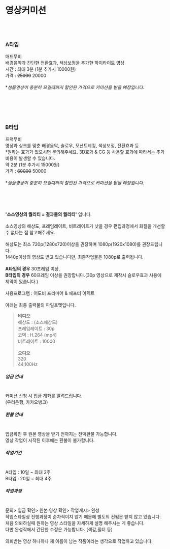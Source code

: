# 영상커미션
<br><br>
### A타입

매드무비
<br>배경음악과 간단한 전환효과, 색상보정을 추가한 하이라이트 영상
<br>시간 : 최대 3분 (1분 추가시 10000원)
<br>가격 : ~~25000~~ 20000
<br><br>**샘플영상이 충분히 모일때까지 할인된 가격으로 커미션을 받을 예정입니다.*

<br><br>
---

### B타입

프랙무비
<br>영상과 싱크를 맞춘 배경음악, 슬로우, 모션트레킹, 색상보정, 전환효과 등
<br>*원하는 효과가 있으시면 문의해주세요. 3D효과 & CG 등 사용할 효과에 따라서는 추가비용이 발생할 수 있습니다.
<br>약 2분 (1분 추가시 15000원)
<br>가격 : ~~60000~~ 50000
<br><br>**샘플영상이 충분히 모일때까지 할인된 가격으로 커미션을 받을 예정입니다.*

<br><br><br>


**'소스영상의 퀄리티 = 결과물의 퀄리티'** 입니다.
<br><br>소스영상의 해상도, 프레임레이트, 비트레이트가 낮을 경우 편집과정에서 화질을 개선할 수 없다는 점 참고해주세요.
<br><br>해상도는 최소 720p(1280x720)이상을 권장하며 1080p(1920x1080)를 권장드립니다.
<br>1440p이상의 영상도 받고 있습니다만, 최종작업물은 1080p로 출력됩니다.
<br><br>**A타입의 경우** 30프레임 이상,
<br>**B타입의 경우** 60프레임 이상을 권장합니다.(30p 영상으로 제작시 슬로우효과 사용에 제약이 있습니다.)
<br><br>사용프로그램 : 어도비 프리미어 & 에프터 이펙트
<br><br>아래는 최종 출력물의 파일포멧입니다.
>**비디오**
<br>해상도 : (소스해상도)
<br>프레임레이트 : 30p
<br>코덱 : H.264 (mp4)
<br>비트레이트 : 10000
<br><br>**오디오**
<br>320
<br>44,100Hz



##### 입금 안내
<br>커미션 신청 시 입금 계좌를 알려드립니다.
<br>(우리은행, 카카오뱅크)
<br>
##### 환불 안내
<br>입금확인 후 원본 영상을 받기 전까지는 전액환불 가능합니다.
<br>영상 작업이 시작된 이후에는 환불이 불가합니다.
<br>
##### 작업기간
<br>A타입 : 10일 ~ 최대 2주
<br>B타입 : 20일 ~ 최대 4주
<br>
##### 작업과정
<br>문의> 입금 확인> 원본 영상 확인> 작업개시> 완성
<br>작업스타일상 진행과정이 순차적이지 않기 때문에 별도의 컨펌은 받지 않고 있습니다.
<br>처음 의뢰하실때 원하는 영상 스타일을 자세하게 설명 해주시는 게 좋습니다.
<br>다만 완성작에서 간단한 수정은 가능합니다. (색감,필터 등)
<br><br>의뢰받는 영상 하나하나 제 이름이 남는 작품이라는 생각으로 작업하고 있습니다. 
